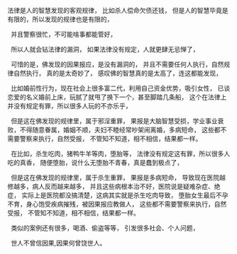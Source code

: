法律是人的智慧发现的客观规律，
比如杀人偿命欠债还钱，
但是人的智慧毕竟是有限的，所以发现的规律也是有限的，
&nbsp;
并且警察很忙，不可能啥事都能管好，
&nbsp;
所以人就会钻法律的漏洞，
如果法律没有规定，人就更肆无忌惮了，
&nbsp;
可惜的是，佛发现的因果报应，是没有漏洞的，
并且不需要任何人执行，自然规律自然执行，
真的是太奇妙了，
感叹佛的智慧真的是太高了，连这都能发现，
&nbsp;
比如婚前性行为，现在社会上很多富二代，利用自己资金优势，吸引女性，
已谈恋爱的名义婚前上床，玩腻了就甩了换下一个，甚至脚踏几条船，
这个在法律上并没有规定有罪，所以很多人玩的不亦乐乎，
&nbsp;
但是这在佛发现的规律里，属于邪淫重罪，
果报是大脑智慧受损，学业事业衰败，不得随意眷属，婚姻不顺，夫妇不睦经常吵架闹离婚，多病短命，
这些都不需要警察来执行，自然受报，
不管知不知道，相不相信，结果都一样。
&nbsp;
在比如，杀生吃肉，猪鸭牛羊等肉，堕胎等，
法律没有规定这有罪，所以很多人吃的真香，
随便堕胎，说什么无堕胎不青春，真是蠢到极点了，
&nbsp;
但是这在佛发现的规律里，属于杀生重罪，
果报是多病短命，
导致现在医院越修越多，病人反而越来越多，
并且这些病根本治不好，医院说是疑难杂症、绝症，
实际上是医院都没搞清楚，这病其实就是杀生吃肉导致，
堕胎女生最后不孕不育，身心饱受疾病摧残，被因果报应教做人，
这些都不需要警察来执行，自然受报，
不管知不知道，相不相信，结果都一样。
&nbsp;
类似的案例还有很多，喝酒、偷盗等等，
引发很多社会、个人问题，
&nbsp;
世人不曾信因果,因果何曾饶世人。


